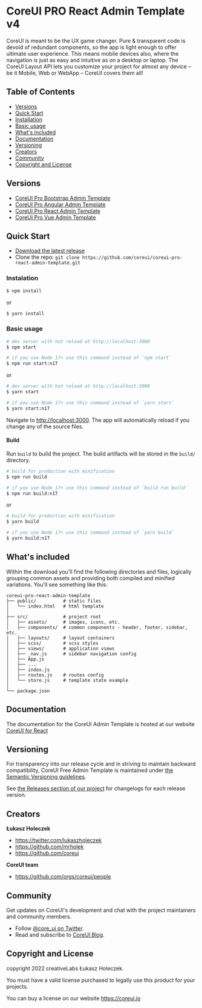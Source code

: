 # CoreUI PRO React Admin Template v4

CoreUI is meant to be the UX game changer. Pure & transparent code is devoid of redundant components, so the app is light enough to offer ultimate user experience. This means mobile devices also, where the navigation is just as easy and intuitive as on a desktop or laptop. The CoreUI Layout API lets you customize your project for almost any device – be it Mobile, Web or WebApp – CoreUI covers them all!

## Table of Contents

* [Versions](#versions)
* [Quick Start](#quick-start)
* [Installation](#installation)
* [Basic usage](#basic-usage)
* [What's included](#whats-included)
* [Documentation](#documentation)
* [Versioning](#versioning)
* [Creators](#creators)
* [Community](#community)
* [Copyright and License](#copyright-and-license)

## Versions

* [CoreUI Pro Bootstrap Admin Template](https://coreui.io/pro/)
* [CoreUI Pro Angular Admin Template](https://coreui.io/pro/angular)
* [CoreUI Pro React Admin Template](https://coreui.io/pro/react)
* [CoreUI Pro Vue Admin Template](https://coreui.io/pro/vue)

## Quick Start

- [Download the latest release](https://github.com/coreui/coreui-pro-react-admin-template/archive/refs/heads/main.zip)
- Clone the repo: `git clone https://github.com/coreui/coreui-pro-react-admin-template.git`

### Instalation

``` bash
$ npm install
```

or

``` bash
$ yarn install
```

### Basic usage

``` bash
# dev server with hot reload at http://localhost:3000
$ npm start 

# if you use Node 17+ use this command instead of `npm start`
$ npm run start:n17 
```

or 

``` bash
# dev server with hot reload at http://localhost:3000
$ yarn start

# if you use Node 17+ use this command instead of `yarn start`
$ yarn start:n17 
```

Navigate to [http://localhost:3000](http://localhost:3000). The app will automatically reload if you change any of the source files.

#### Build

Run `build` to build the project. The build artifacts will be stored in the `build/` directory.

```bash
# build for production with minification
$ npm run build

# if you use Node 17+ use this command instead of `build run build`
$ npm run build:n17 
```

or

```bash
# build for production with minification
$ yarn build

# if you use Node 17+ use this command instead of `yarn build`
$ yarn build:n17 
```

## What's included

Within the download you'll find the following directories and files, logically grouping common assets and providing both compiled and minified variations. You'll see something like this:

```
coreui-pro-react-admin-template
├── public/          # static files
│   └── index.html   # html template
│
├── src/             # project root
│   ├── assets/      # images, icons, etc.
│   ├── components/  # common components - header, footer, sidebar, etc.
│   ├── layouts/     # layout containers
│   ├── scss/        # scss styles
│   ├── views/       # application views
│   ├── _nav.js      # sidebar navigation config
│   ├── App.js
│   ├── ...
│   ├── index.js
│   ├── routes.js    # routes config
│   └── store.js     # template state example 
│
└── package.json
```

## Documentation

The documentation for the CoreUI Admin Template is hosted at our website [CoreUI for React](https://coreui.io/react/)

## Versioning

For transparency into our release cycle and in striving to maintain backward compatibility, CoreUI Free Admin Template is maintained under [the Semantic Versioning guidelines](http://semver.org/).

See [the Releases section of our project](https://github.com/coreui/coreui-pro-react-admin-template/releases) for changelogs for each release version.

## Creators

**Łukasz Holeczek**
* <https://twitter.com/lukaszholeczek>
* <https://github.com/mrholek>
* <https://github.com/coreui>

**CoreUI team**
* https://github.com/orgs/coreui/people

## Community

Get updates on CoreUI's development and chat with the project maintainers and community members.

- Follow [@core_ui on Twitter](https://twitter.com/core_ui).
- Read and subscribe to [CoreUI Blog](https://blog.coreui.ui/).

## Copyright and License

copyright 2022 creativeLabs Łukasz Holeczek.   

You must have a valid license purchased to legally use this product for
your projects.

You can buy a license on our website https://coreui.io
